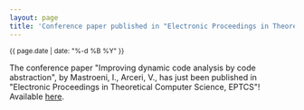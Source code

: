 ```yaml
---
layout: page
title: 'Conference paper published in "Electronic Proceedings in Theoretical Computer Science, EPTCS"'
---
```


<small>{{ page.date | date: "%-d %B %Y" }}</small>

The conference paper "Improving dynamic code analysis by code abstraction", by Mastroeni, I., Arceri, V., has just been published in "Electronic Proceedings in Theoretical Computer Science, EPTCS"! Available [here](https://doi.org/10.4204/EPTCS.341.2).
